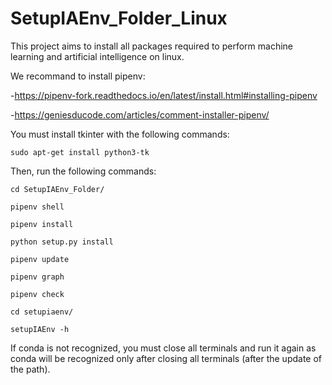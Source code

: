 # SetupIAEnv_Folder_Linux

This project aims to install all packages required to perform machine learning and artificial intelligence on linux.

We recommand to install pipenv: 

-https://pipenv-fork.readthedocs.io/en/latest/install.html#installing-pipenv

-https://geniesducode.com/articles/comment-installer-pipenv/

You must install tkinter with the following commands:

`sudo apt-get install python3-tk`

Then, run the following commands:

`cd SetupIAEnv_Folder/`

`pipenv shell`

`pipenv install`

`python setup.py install`

`pipenv update`

`pipenv graph`

`pipenv check`

`cd setupiaenv/`

`setupIAEnv -h`

If conda is not recognized, you must close all terminals and run it again as conda will be recognized only after closing all terminals (after the update of the path).

